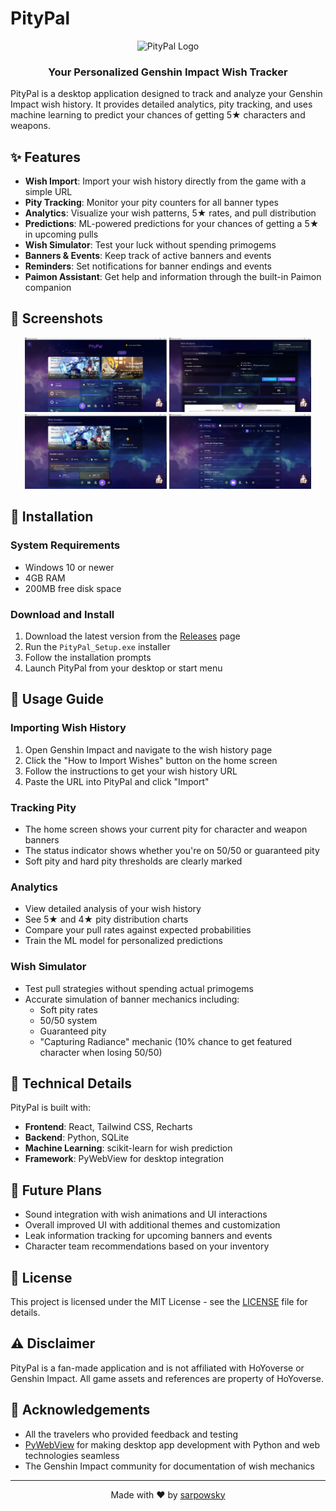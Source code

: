 # PityPal

<div align="center">
  <img src="icon.ico" alt="PityPal Logo" width="120" />
  <h3>Your Personalized Genshin Impact Wish Tracker</h3>
</div>

PityPal is a desktop application designed to track and analyze your Genshin Impact wish history. It provides detailed analytics, pity tracking, and uses machine learning to predict your chances of getting 5★ characters and weapons.

## ✨ Features

- **Wish Import**: Import your wish history directly from the game with a simple URL
- **Pity Tracking**: Monitor your pity counters for all banner types
- **Analytics**: Visualize your wish patterns, 5★ rates, and pull distribution
- **Predictions**: ML-powered predictions for your chances of getting a 5★ in upcoming pulls
- **Wish Simulator**: Test your luck without spending primogems
- **Banners & Events**: Keep track of active banners and events
- **Reminders**: Set notifications for banner endings and events
- **Paimon Assistant**: Get help and information through the built-in Paimon companion

## 📸 Screenshots

<div align="center">
  <img src="assets/screenshots/home.png" alt="Home Screen" width="45%" />
  <img src="assets/screenshots/analytics.png" alt="Analytics" width="45%" />
</div>

<div align="center">
  <img src="assets/screenshots/simulator.png" alt="Wish Simulator" width="45%" />
  <img src="assets/screenshots/history.png" alt="Wish History" width="45%" />
</div>

## 🚀 Installation

### System Requirements
- Windows 10 or newer
- 4GB RAM
- 200MB free disk space

### Download and Install
1. Download the latest version from the [Releases](https://github.com/sarpowsky/PityPal/releases) page
2. Run the `PityPal_Setup.exe` installer
3. Follow the installation prompts
4. Launch PityPal from your desktop or start menu

## 📖 Usage Guide

### Importing Wish History
1. Open Genshin Impact and navigate to the wish history page
2. Click the "How to Import Wishes" button on the home screen
3. Follow the instructions to get your wish history URL
4. Paste the URL into PityPal and click "Import"

### Tracking Pity
- The home screen shows your current pity for character and weapon banners
- The status indicator shows whether you're on 50/50 or guaranteed pity
- Soft pity and hard pity thresholds are clearly marked

### Analytics
- View detailed analysis of your wish history
- See 5★ and 4★ pity distribution charts
- Compare your pull rates against expected probabilities
- Train the ML model for personalized predictions

### Wish Simulator
- Test pull strategies without spending actual primogems
- Accurate simulation of banner mechanics including:
  - Soft pity rates
  - 50/50 system
  - Guaranteed pity
  - "Capturing Radiance" mechanic (10% chance to get featured character when losing 50/50)

## 🧪 Technical Details

PityPal is built with:
- **Frontend**: React, Tailwind CSS, Recharts
- **Backend**: Python, SQLite
- **Machine Learning**: scikit-learn for wish prediction
- **Framework**: PyWebView for desktop integration

## 🔮 Future Plans

- Sound integration with wish animations and UI interactions
- Overall improved UI with additional themes and customization
- Leak information tracking for upcoming banners and events
- Character team recommendations based on your inventory

## 📝 License

This project is licensed under the MIT License - see the [LICENSE](LICENSE) file for details.

## ⚠️ Disclaimer

PityPal is a fan-made application and is not affiliated with HoYoverse or Genshin Impact. All game assets and references are property of HoYoverse.

## 🙏 Acknowledgements

- All the travelers who provided feedback and testing
- [PyWebView](https://pywebview.flowrl.com/) for making desktop app development with Python and web technologies seamless
- The Genshin Impact community for documentation of wish mechanics

---

<div align="center">
  Made with ❤️ by <a href="https://github.com/sarpowsky">sarpowsky</a>
</div>